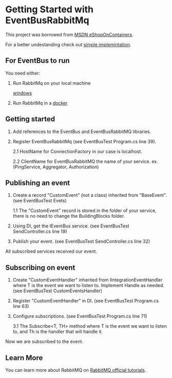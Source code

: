 # Getting Started with EventBusRabbitMq

This project was borrowed from [MSDN eShopOnContainers](https://github.com/dotnet-architecture/eShopOnContainers).

For a better undestanding check out [simple implemintation](https://github.com/Batiskaaaf/EventBusRabbitMQ).

## For EventBus to run

You need either: 

1. Run RabbitMq on your local machine

    [windows](https://community.chocolatey.org/packages/rabbitmq)

2. Run RabbitMq in a [docker](https://hub.docker.com/_/rabbitmq)

## Getting started

1. Add references to the EventBus and EventBusRabbitMQ libraries.

1. Register EventBusRabbitMq (see EventBusTest Program.cs line 39).

    2.1 HostName for ConnectionFactory in our case is localhost.
    
    2.2 ClientName for EventBusRabbitMQ the name of your service.
        ex. (PingService, Aggregator, Authorization)

## Publishing an event

1. Create a record "CustomEvent" (not a class) inherited from "BaseEvent". (see  EventBusTest Evets)

    1.1 The "CustomEvent" record is stored in the folder of your service, there is no need to change the BuildingBlocks folder.

2. Using DI, get the IEventBus service. (see EventBusTest SendController.cs line 19)

3. Publish your event. (see EventBusTest SendController.cs line 32)

All subscribed services received our event.

## Subscribing on event

1. Create "CustomEventHandler<T>" inherited from IIntegrationEventHandler<T>
    where T is the event we want to listen to. Implement Handle as needed. (see EventBusTest CustomEventsHandler)

2. Register "CustomEventHandler" in DI. (see EventBusTest Program.cs line 63)

3. Configure subscriptions. (see EventBusTest Program.cs line 71)

    3.1 The Subscribe<T, TH> method where T is the event we want to listen to, and Th is the handler that will handle it.

Now we are subscribed to the event.

## Learn More

You can learn more about RabbitMQ on [RabbitMQ official tutorials](https://www.rabbitmq.com/getstarted.html).

